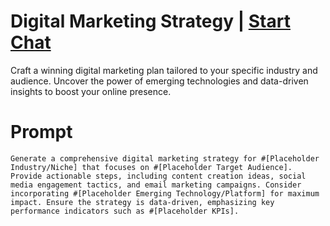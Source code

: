 

# Digital Marketing Strategy | [Start Chat](https://gptcall.net/chat.html?data=%7B%22contact%22%3A%7B%22id%22%3A%223de521c5-b2e1-4585-841d-781dc3e1c9ed%22%2C%22flow%22%3Atrue%7D%7D)
<p>Craft a winning digital marketing plan tailored to your specific industry and audience. Uncover the power of emerging technologies and data-driven insights to boost your online presence.</p>

# Prompt

```
Generate a comprehensive digital marketing strategy for #[Placeholder Industry/Niche] that focuses on #[Placeholder Target Audience]. Provide actionable steps, including content creation ideas, social media engagement tactics, and email marketing campaigns. Consider incorporating #[Placeholder Emerging Technology/Platform] for maximum impact. Ensure the strategy is data-driven, emphasizing key performance indicators such as #[Placeholder KPIs].
```





